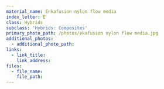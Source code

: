 ```yaml
---
material_name: Enkafusion nylon flow media
index_letter: E
class: Hybrids
subclass: 'Hybrids: Composites'
primary_photo_path: /photos/ekafusion nylon flow media.jpg
additional_photos:
  - additional_photo_path:
links:
  - link_title:
    link_address:
files:
  - file_name:
    file_path:
---
```



